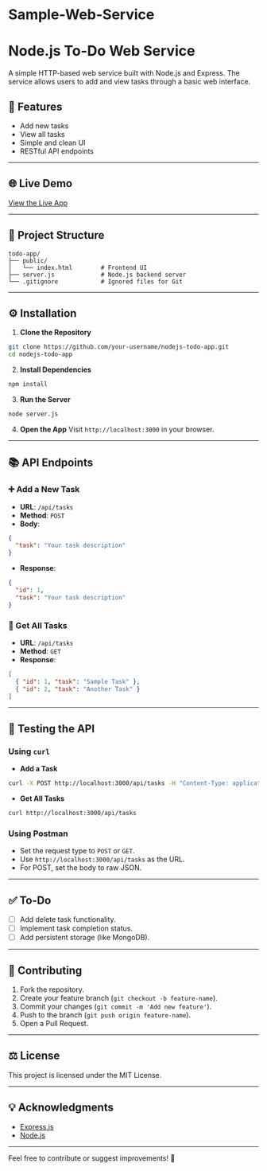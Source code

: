 # Sample-Web-Service
# Node.js To-Do Web Service

A simple HTTP-based web service built with Node.js and Express. The service allows users to add and view tasks through a basic web interface.

## 🚀 Features
- Add new tasks
- View all tasks
- Simple and clean UI
- RESTful API endpoints
---

## 🌐 Live Demo
[View the Live App](https://sample-web-service-vrk4.onrender.com/)

---

## 📂 Project Structure
```
todo-app/
├── public/
│   └── index.html        # Frontend UI
├── server.js             # Node.js backend server
└── .gitignore            # Ignored files for Git
```

---

## ⚙️ Installation

1. **Clone the Repository**
```bash
git clone https://github.com/your-username/nodejs-todo-app.git
cd nodejs-todo-app
```

2. **Install Dependencies**
```bash
npm install
```

3. **Run the Server**
```bash
node server.js
```

4. **Open the App**
Visit `http://localhost:3000` in your browser.

---

## 📚 API Endpoints

### ➕ Add a New Task
- **URL**: `/api/tasks`
- **Method**: `POST`
- **Body**:
```json
{
  "task": "Your task description"
}
```
- **Response**:
```json
{
  "id": 1,
  "task": "Your task description"
}
```

### 📄 Get All Tasks
- **URL**: `/api/tasks`
- **Method**: `GET`
- **Response**:
```json
[
  { "id": 1, "task": "Sample Task" },
  { "id": 2, "task": "Another Task" }
]
```

---

## 🧪 Testing the API

### Using `curl`
- **Add a Task**
```bash
curl -X POST http://localhost:3000/api/tasks -H "Content-Type: application/json" -d '{"task":"Learn Node.js"}'
```

- **Get All Tasks**
```bash
curl http://localhost:3000/api/tasks
```

### Using Postman
- Set the request type to `POST` or `GET`.
- Use `http://localhost:3000/api/tasks` as the URL.
- For POST, set the body to raw JSON.

---

## ✅ To-Do
- [ ] Add delete task functionality.
- [ ] Implement task completion status.
- [ ] Add persistent storage (like MongoDB).

---

## 🤝 Contributing
1. Fork the repository.
2. Create your feature branch (`git checkout -b feature-name`).
3. Commit your changes (`git commit -m 'Add new feature'`).
4. Push to the branch (`git push origin feature-name`).
5. Open a Pull Request.

---

## ⚖️ License
This project is licensed under the MIT License.

---

## 💡 Acknowledgments
- [Express.js](https://expressjs.com/)
- [Node.js](https://nodejs.org/)

---

Feel free to contribute or suggest improvements! 🚀
